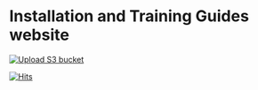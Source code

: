 # Installation and Training Guides website 
[![Upload S3 bucket](https://github.com/JoseGuzman/nhx-training-guides/actions/workflows/uploadS3.yml/badge.svg?branch=master&event=push)](https://github.com/JoseGuzman/nhx-training-guides/actions/workflows/uploadS3.yml)

[![Hits](https://hits.seeyoufarm.com/api/count/incr/badge.svg?url=https%3A%2F%2Fgithub.com%2FJoseGuzman%2Fnhx-training-guides&count_bg=%23233DC8C7&title_bg=%23555555&icon=&icon_color=%23E7E7E7&title=Views&edge_flat=false)](https://hits.seeyoufarm.com)
